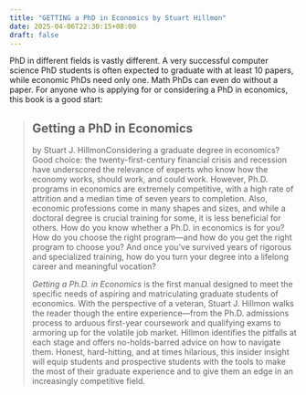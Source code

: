 ```yaml
---
title: "GETTING a PhD in Economics by Stuart Hillmon"
date: 2025-04-06T22:30:15+08:00
draft: false
---
```


PhD in different fields is vastly different. A very successful computer science PhD students is often expected to graduate with at least 10 papers, while economic PhDs need only one. Math PhDs can even do without a paper. For anyone who is applying for or considering a PhD in economics, this book is a good start:

> ## Getting a PhD in Economics
>
> by Stuart J. HillmonConsidering a graduate degree in economics? Good choice: the twenty-first-century financial crisis and recession have underscored the relevance of experts who know how the economy works, should work, and could work. However, Ph.D. programs in economics are extremely competitive, with a high rate of attrition and a median time of seven years to completion. Also, economic professions come in many shapes and sizes, and while a doctoral degree is crucial training for some, it is less beneficial for others. How do you know whether a Ph.D. in economics is for you? How do you choose the right program—and how do you get the right program to choose you? And once you've survived years of rigorous and specialized training, how do you turn your degree into a lifelong career and meaningful vocation?
>
> *Getting a Ph.D. in Economics* is the first manual designed to meet the specific needs of aspiring and matriculating graduate students of economics. With the perspective of a veteran, Stuart J. Hillmon walks the reader though the entire experience—from the Ph.D. admissions process to arduous first-year coursework and qualifying exams to armoring up for the volatile job market. Hillmon identifies the pitfalls at each stage and offers no-holds-barred advice on how to navigate them. Honest, hard-hitting, and at times hilarious, this insider insight will equip students and prospective students with the tools to make the most of their graduate experience and to give them an edge in an increasingly competitive field.
